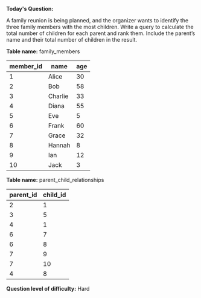 **Today's Question:**

A family reunion is being planned, and the organizer wants to identify the three family members with the most children. Write a query to calculate the total number of children for each parent and rank them. Include the parent’s name and their total number of children in the result.

**Table name:** family_members

| member_id | name     | age |
|-----------|----------|-----|
| 1         | Alice    | 30  |
| 2         | Bob      | 58  |
| 3         | Charlie  | 33  |
| 4         | Diana    | 55  |
| 5         | Eve      | 5   |
| 6         | Frank    | 60  |
| 7         | Grace    | 32  |
| 8         | Hannah   | 8   |
| 9         | Ian      | 12  |
| 10        | Jack     | 3   |


**Table name:** parent_child_relationships

| parent_id | child_id |
|-----------|----------|
| 2         | 1        |
| 3         | 5        |
| 4         | 1        |
| 6         | 7        |
| 6         | 8        |
| 7         | 9        |
| 7         | 10       |
| 4         | 8        |


**Question level of difficulty:**
Hard
